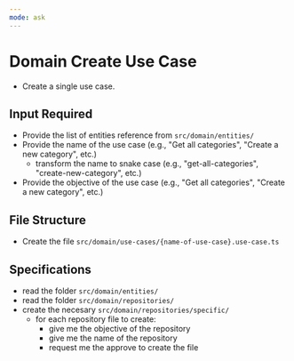 ```yaml
---
mode: ask
---
```


# Domain Create Use Case

- Create a single use case.

## Input Required

- Provide the list of entities reference from `src/domain/entities/`
- Provide the name of the use case (e.g., "Get all categories", "Create a new category", etc.)
  - transform the name to snake case (e.g., "get-all-categories", "create-new-category", etc.)
- Provide the objective of the use case (e.g., "Get all categories", "Create a new category", etc.)

## File Structure

- Create the file `src/domain/use-cases/{name-of-use-case}.use-case.ts`

## Specifications

- read the folder `src/domain/entities/`
- read the folder `src/domain/repositories/`
- create the necesary `src/domain/repositories/specific/`
  - for each repository file to create:
    - give me the objective of the repository
    - give me the name of the repository
    - request me the approve to create the file
